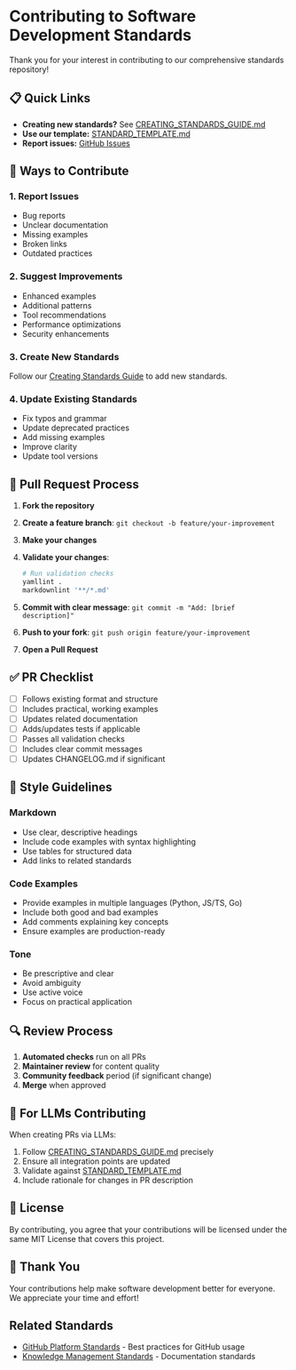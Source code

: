 # Contributing to Software Development Standards

Thank you for your interest in contributing to our comprehensive standards repository!

## 📋 Quick Links

- **Creating new standards?** See [CREATING_STANDARDS_GUIDE.md](../guides/CREATING_STANDARDS_GUIDE.md)
- **Use our template:** [STANDARD_TEMPLATE.md](../guides/STANDARD_TEMPLATE.md)
- **Report issues:** [GitHub Issues](https://github.com/williamzujkowski/standards/issues)

## 🚀 Ways to Contribute

### 1. Report Issues

- Bug reports
- Unclear documentation
- Missing examples
- Broken links
- Outdated practices

### 2. Suggest Improvements

- Enhanced examples
- Additional patterns
- Tool recommendations
- Performance optimizations
- Security enhancements

### 3. Create New Standards

Follow our [Creating Standards Guide](../guides/CREATING_STANDARDS_GUIDE.md) to add new standards.

### 4. Update Existing Standards

- Fix typos and grammar
- Update deprecated practices
- Add missing examples
- Improve clarity
- Update tool versions

## 📝 Pull Request Process

1. **Fork the repository**
2. **Create a feature branch**: `git checkout -b feature/your-improvement`
3. **Make your changes**
4. **Validate your changes**:

   ```bash
   # Run validation checks
   yamllint .
   markdownlint '**/*.md'
   ```

5. **Commit with clear message**: `git commit -m "Add: [brief description]"`
6. **Push to your fork**: `git push origin feature/your-improvement`
7. **Open a Pull Request**

## ✅ PR Checklist

- [ ] Follows existing format and structure
- [ ] Includes practical, working examples
- [ ] Updates related documentation
- [ ] Adds/updates tests if applicable
- [ ] Passes all validation checks
- [ ] Includes clear commit messages
- [ ] Updates CHANGELOG.md if significant

## 🎨 Style Guidelines

### Markdown

- Use clear, descriptive headings
- Include code examples with syntax highlighting
- Use tables for structured data
- Add links to related standards

### Code Examples

- Provide examples in multiple languages (Python, JS/TS, Go)
- Include both good and bad examples
- Add comments explaining key concepts
- Ensure examples are production-ready

### Tone

- Be prescriptive and clear
- Avoid ambiguity
- Use active voice
- Focus on practical application

## 🔍 Review Process

1. **Automated checks** run on all PRs
2. **Maintainer review** for content quality
3. **Community feedback** period (if significant change)
4. **Merge** when approved

## 🤖 For LLMs Contributing

When creating PRs via LLMs:

1. Follow [CREATING_STANDARDS_GUIDE.md](../guides/CREATING_STANDARDS_GUIDE.md) precisely
2. Ensure all integration points are updated
3. Validate against [STANDARD_TEMPLATE.md](../guides/STANDARD_TEMPLATE.md)
4. Include rationale for changes in PR description

## 📄 License

By contributing, you agree that your contributions will be licensed under the same MIT License that covers this project.

## 🙏 Thank You

Your contributions help make software development better for everyone. We appreciate your time and effort!

## Related Standards

- [GitHub Platform Standards](../standards/GITHUB_PLATFORM_STANDARDS.md) - Best practices for GitHub usage
- [Knowledge Management Standards](../standards/KNOWLEDGE_MANAGEMENT_STANDARDS.md) - Documentation standards

